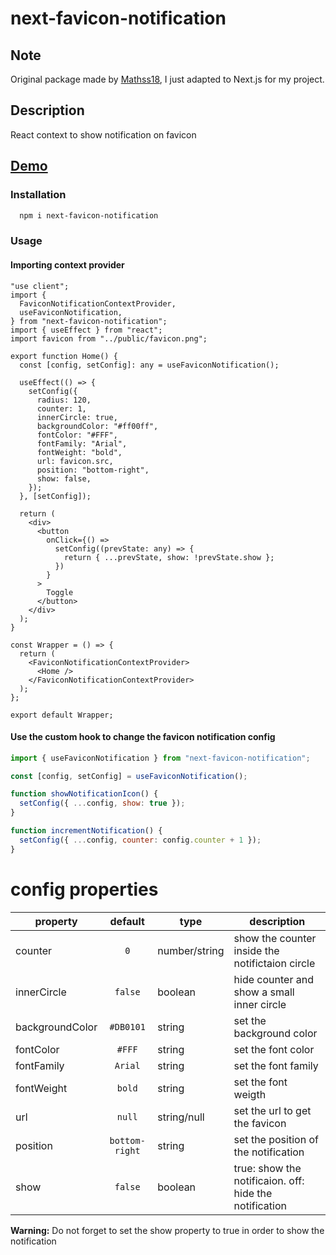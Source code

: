 # next-favicon-notification

## Note

Original package made by [Mathss18](https://github.com/Mathss18/react-favicon-notification), I just adapted to Next.js for my project.

## Description

React context to show notification on favicon

## [Demo](https://react-favicon-notification.netlify.app)

### Installation

```bash
  npm i next-favicon-notification
```

### Usage

#### Importing context provider

```tsx
"use client";
import {
  FaviconNotificationContextProvider,
  useFaviconNotification,
} from "next-favicon-notification";
import { useEffect } from "react";
import favicon from "../public/favicon.png";

export function Home() {
  const [config, setConfig]: any = useFaviconNotification();

  useEffect(() => {
    setConfig({
      radius: 120,
      counter: 1,
      innerCircle: true,
      backgroundColor: "#ff00ff",
      fontColor: "#FFF",
      fontFamily: "Arial",
      fontWeight: "bold",
      url: favicon.src,
      position: "bottom-right",
      show: false,
    });
  }, [setConfig]);

  return (
    <div>
      <button
        onClick={() =>
          setConfig((prevState: any) => {
            return { ...prevState, show: !prevState.show };
          })
        }
      >
        Toggle
      </button>
    </div>
  );
}

const Wrapper = () => {
  return (
    <FaviconNotificationContextProvider>
      <Home />
    </FaviconNotificationContextProvider>
  );
};

export default Wrapper;
```

#### Use the custom hook to change the favicon notification config

```js
import { useFaviconNotification } from "next-favicon-notification";

const [config, setConfig] = useFaviconNotification();

function showNotificationIcon() {
  setConfig({ ...config, show: true });
}

function incrementNotification() {
  setConfig({ ...config, counter: config.counter + 1 });
}
```

# config properties

| property        |    default     | type          | description                                            |
| --------------- | :------------: | ------------- | ------------------------------------------------------ |
| counter         |      `0`       | number/string | show the counter inside the notifictaion circle        |
| innerCircle     |    `false`     | boolean       | hide counter and show a small inner circle             |
| backgroundColor |   `#DB0101`    | string        | set the background color                               |
| fontColor       |     `#FFF`     | string        | set the font color                                     |
| fontFamily      |    `Arial`     | string        | set the font family                                    |
| fontWeight      |     `bold`     | string        | set the font weigth                                    |
| url             |     `null`     | string/null   | set the url to get the favicon                         |
| position        | `bottom-right` | string        | set the position of the notification                   |
| show            |    `false`     | boolean       | true: show the notificaion. off: hide the notification |

**Warning:** Do not forget to set the show property to true in order to show the notification
